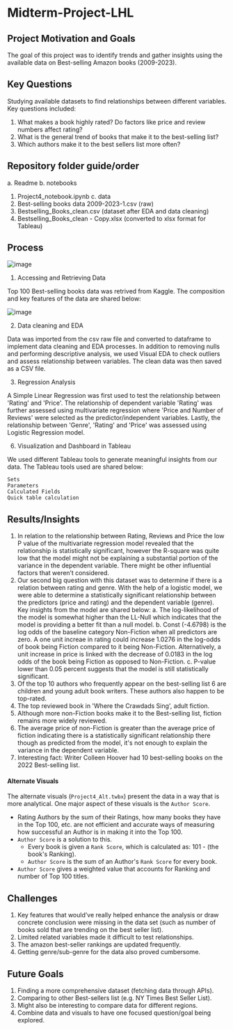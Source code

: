 # Midterm-Project-LHL

## Project Motivation and Goals

The goal of this project was to identify trends and gather insights using the available data on Best-selling Amazon books (2009-2023). 

## Key Questions

Studying available datasets to find relationships between different variables. Key questions included:
1. What makes a book highly rated? Do factors like price and review numbers affect rating?
2. What is the general trend of books that make it to the best-selling list?
3. Which authors make it to the best sellers list more often?

## Repository folder guide/order
a. Readme
b. notebooks
   1. Project4_notebook.ipynb
c. data
   1. Best-selling books data 2009-2023-1.csv (raw)
   2. Bestselling_Books_clean.csv (dataset after EDA and data cleaning)
   3. Bestselling_Books_clean - Copy.xlsx (converted to xlsx format for Tableau)


## Process

![image](https://github.com/Zarmeena667/Midterm-Project-LHL/assets/145514413/8ac84cf4-c30d-4039-9f7d-55c5eb0b77ca)


1.	Accessing and Retrieving Data 

Top 100 Best-selling books data was retrived from Kaggle. The composition and key features of the data are shared below: 

![image](https://github.com/Zarmeena667/Midterm-Project-LHL/assets/145514413/65522749-cb46-4408-a86b-c173680558be)


2. Data cleaning and EDA

Data was imported from the csv raw file and converted to dataframe to implement data cleaning and EDA processes. In addition to removing nulls and performing descriptive analysis, we used Visual EDA to check outliers and assess relationship between variables. The clean data was then saved as a CSV file. 

3. Regression Analysis

A Simple Linear Regression was first used to test the relationship between 'Rating' and 'Price'. The relationship of dependent variable 'Rating' was further assessed using multivariate regression where 'Price and Number of Reviews' were selected as the predictor/independent variables. Lastly, the relationship between 'Genre', 'Rating' and 'Price' was assessed using Logistic Regression model. 


6. Visualization and Dashboard in Tableau

We used different Tableau tools to generate meaningful insights from our data. The Tableau tools used are shared below:

    Sets
    Parameters
    Calculated Fields
    Quick table calculation


## Results/Insights

1. In relation to the relationship between Rating, Reviews and Price the low P value of the multivariate regression model revealed that the relationship is statistically significant, however the R-square was quite low that the model might not be explaining a substantial portion of the variance in the dependent variable. There might be other influential factors that weren’t considered.
2. Our second big question with this dataset was to determine if there is a relation between rating and genre. With the help of a logistic model, we were able to determine a statistically significant relationship between the predictors (price and rating) and the dependent variable (genre). Key insights from the model are shared below:
a. The log-likelihood of the model is somewhat higher than the LL-Null which indicates that the model is providing a better fit than a null model.
b. Const (-4.6798) is the log odds of the baseline category Non-Fiction when all predictors are zero. A one unit increae in rating could increase 1.0276 in the log-odds of book being Fiction compared to it being Non-Fiction. Alternatively, a unit increase in price is linked with the decrease of 0.0183 in the log odds of the book being Fiction as opposed to Non-Fiction.
c. P-value lower than 0.05 percent suggests that the model is still statistically significant.
3. Of the top 10 authors who frequently appear on the best-selling list 6 are children and young adult book writers. These authors also happen to be top-rated. 
4. The top reviewed book in 'Where the Crawdads Sing', adult fiction.
5. Although more non-Fiction books make it to the Best-selling list, fiction remains more widely reviewed.
6. The average price of non-Fiction is greater than the average price of fiction indicating there is a statistically significant relationship there though as predicted from the model, it's not enough to explain the variance in the dependent variable. 
7. Interesting fact: Writer Colleen Hoover had 10 best-selling books on the 2022 Best-selling list.

#### Alternate Visuals
The alternate visuals (`Project4_Alt.twbx`) present the data in a way that is more analytical. One major aspect of these visuals is the `Author Score`.
* Rating Authors by the sum of their Ratings, how many books they have in the Top 100, etc. are not efficient and accurate ways of measuring how successful an Author is in making it into the Top 100.
* `Author Score` is a solution to this.
   * Every book is given a `Rank Score`, which is calculated as: 101 - (the book's Ranking).
   * `Author Score` is the sum of an Author's `Rank Score` for every book.
* `Author Score` gives a weighted value that accounts for Ranking and number of Top 100 titles.


## Challenges 

1. Key features that would’ve really helped enhance the analysis or draw concrete conclusion were missing in the data set (such as number of books sold that are trending on the best seller list).
2. Limited related variables made it difficult to test relationships.
3. The amazon best-seller rankings are updated frequently.
4. Getting genre/sub-genre for the data also proved cumbersome. 



## Future Goals
1. Finding a more comprehensive dataset (fetching data through APIs).
2. Comparing to other Best-sellers list (e.g. NY Times Best Seller List). 
3. Might also be interesting to compare data for different regions.
4. Combine data and visuals to have one focused question/goal being explored.


